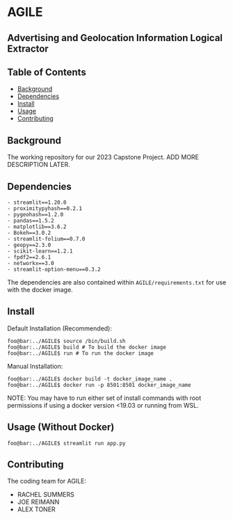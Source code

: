 # AGILE
## Advertising and Geolocation Information Logical Extractor

## Table of Contents

- [Background](#background)
- [Dependencies](#dependencies)
- [Install](#install)
- [Usage](#usage)
- [Contributing](#contributing)

## Background

The working repository for our 2023 Capstone Project. ADD MORE DESCRIPTION LATER.

## Dependencies

```
- streamlit==1.20.0
- proximitypyhash==0.2.1
- pygeohash==1.2.0
- pandas==1.5.2
- matplotlib==3.6.2
- Bokeh==3.0.2
- streamlit-folium==0.7.0
- geopy==2.3.0
- scikit-learn==1.2.1
- fpdf2==2.6.1
- networkx==3.0
- streamlit-option-menu==0.3.2
```
The dependencies are also contained within `AGILE/requirements.txt` for use with the docker image.

## Install

Default Installation (Recommended):

```
foo@bar:../AGILE$ source /bin/build.sh
foo@bar:../AGILE$ build # To build the docker image
foo@bar:../AGILE$ run # To run the docker image
```

Manual Installation:

```
foo@bar:../AGILE$ docker build -t docker_image_name .
foo@bar:../AGILE$ docker run -p 8501:8501 docker_image_name
```

NOTE: You may have to run either set of install commands with root permissions if using a docker version <19.03 or running from WSL.

## Usage (Without Docker)

```
foo@bar:../AGILE$ streamlit run app.py
```

## Contributing

The coding team for AGILE:

- RACHEL SUMMERS
- JOE REIMANN
- ALEX TONER
